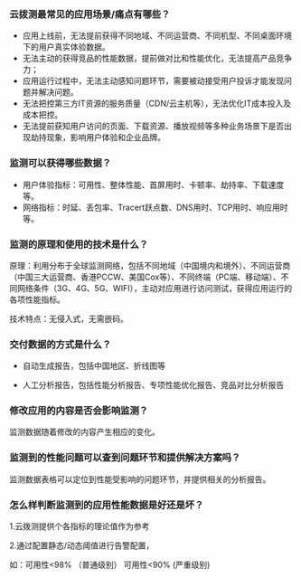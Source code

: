 ﻿### 云拨测最常见的应用场景/痛点有哪些？
- 应用上线前，无法提前获得不同地域、不同运营商、不同机型、不同桌面环境下的用户真实体验数据。
- 无法主动的获得竞品的性能数据，提前做对比和性能优化，无法提高产品竞争力；
- 应用运行过程中，无法主动感知问题环节，需要被动接受用户投诉才能发现问题并解决问题。
- 无法把控第三方IT资源的服务质量（CDN/云主机等），无法优化IT成本投入及成本把控。
- 无法提前获知用户访问的页面、下载资源、播放视频等多种业务场景下是否出现劫持现象，影响用户体验和企业品牌。

### 监测可以获得哪些数据？
- 用户体验指标：可用性、整体性能、首屏用时、卡顿率、劫持率、下载速度等。
- 网络指标：时延、丢包率、Tracert跃点数、DNS用时、TCP用时、响应用时等。

### 监测的原理和使用的技术是什么？
原理：利用分布于全球监测网络，包括不同地域（中国境内和境外）、不同运营商（中国三大运营商、香港PCCW、美国Cox等）、不同终端（PC端、移动端）、不同网络条件（3G、4G、5G、WIFI），主动对应用进行访问测试，获得应用运行的各项性能指标。 

技术特点：无侵入式，无需嵌码。

### 交付数据的方式是什么？
- 自动生成报告，包括中国地区、折线图等

- 人工分析报告，包括性能分析报告、专项性能优化报告、竞品对比分析报告

### 修改应用的内容是否会影响监测？
监测数据随着修改的内容产生相应的变化。

### 监测到的性能问题可以查到问题环节和提供解决方案吗？
监测数据表格可以定位到性能受影响的问题环节，并提供相关的分析报告。

### 怎么样判断监测到的应用性能数据是好还是坏？

1.云拨测提供个各指标的理论值作为参考

2.通过配置静态/动态阈值进行告警配置，

如：可用性<98% （普通级别） 可用性<90% (严重级别)




